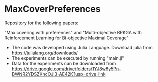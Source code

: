 # MaxCoverPreferences

Repository for the following papers:

"Max covering with preferences" and "Multi-objective BRKGA with Reinforcement Learning for Bi-objective Maximal Coverage"

- The code was developed using Julia Language. Download julia from https://julialang.org/downloads/
- The experiments can be executed by running "main.jl"
- Data for the experiments can be downloaded from https://drive.google.com/drive/folders/1YJ8w6y5Pn-BWNR2YDSZKncOJl3-AE42K?usp=drive_link
